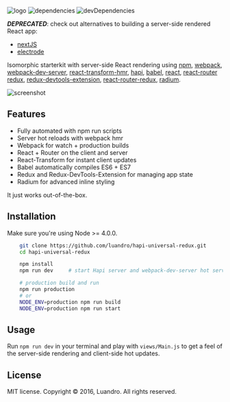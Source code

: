 ![logo](http://i.imgur.com/r8IegDK.jpg)
![dependencies](https://img.shields.io/david/luandro/hapi-universal-redux.svg?style=flat-square)
![devDependencies](https://img.shields.io/david/dev/luandro/hapi-universal-redux.svg?style=flat-square)

***DEPRECATED***: check out alternatives to building a server-side rendered React app:
- [nextJS](https://github.com/zeit/next.js)
- [electrode](https://github.com/electrode-io/electrode-boilerplate-universal-react-node)


Isomorphic starterkit with server-side React rendering using
[npm](https://www.npmjs.com/),
[webpack](https://webpack.github.io/),
[webpack-dev-server](https://github.com/webpack/webpack-dev-server),
[react-transform-hmr](https://github.com/danmartinez101/babel-preset-react-hmre),
[hapi](http://www.hapijs.com/),
[babel](http://babeljs.io/),
[react](https://facebook.github.io/react),
[react-router](https://github.com/reactjs/react-router)
[redux](https://github.com/reactjs/redux),
[redux-devtools-extension](https://github.com/zalmoxisus/redux-devtools-extension),
[react-router-redux](https://github.com/reactjs/react-router-redux),
[radium](https://github.com/FormidableLabs/radium).


![screenshot](http://i.imgur.com/AQXi84d.jpg)

## Features

- Fully automated with npm run scripts
- Server hot reloads with webpack hmr
- Webpack for watch + production builds
- React + Router on the client and server
- React-Transform for instant client updates
- Babel automatically compiles ES6 + ES7
- Redux and Redux-DevTools-Extension for managing app state
- Radium for advanced inline styling

It just works out-of-the-box.

## Installation

Make sure you're using Node >= 4.0.0.

```bash
	git clone https://github.com/luandro/hapi-universal-redux.git
	cd hapi-universal-redux

	npm install
	npm run dev     # start Hapi server and webpack-dev-server hot server

	# production build and run
	npm run production
	# or
	NODE_ENV=production npm run build
	NODE_ENV=production npm run start
```

## Usage

Run `npm run dev` in your terminal and play with `views/Main.js` to get a feel of
the server-side rendering and client-side hot updates.


## License

MIT license. Copyright © 2016, Luandro. All rights reserved.
